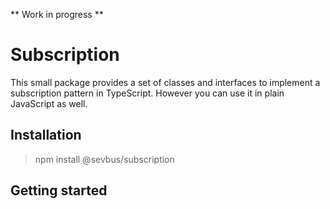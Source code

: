 ** Work in progress **

# Subscription
This small package provides a set of classes and interfaces to implement a subscription pattern in TypeScript. However you can use it in plain JavaScript as well.

## Installation 

> npm install @sevbus/subscription
 
## Getting started






